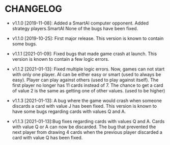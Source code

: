 # CHANGELOG

* v1.1.0 [2019-11-08]: Added a SmartAI computer opponent.
  Added strategy players.SmartAI
  None of the bugs have been fixed.

* v1.1.0 [2019-10-25]: First major release.
  This version is known to contain some bugs.
  
* v1.1.1 [2021-01-09]: Fixed bugs that made game crash at launch.
  This version is known to contain a few logic errors.
  
* v1.1.2 [2021-01-13]: Fixed multiple logic errors.
  Now, games can not start with only one player.
  AI can be either easy or smart (used to always be easy).
  Player can play against others (used to play against itself).
  The first player no longer has 11 cards instead of 7.
  The chance to get a card of value 2 is the same as getting one of other values.
  (used to be higher)
  
* v1.1.3 [2021-01-13]: A bug where the game would crash when someone
  discards a card with value J has been fixed.
  This version is known to have some bugs regarding cards with values Q and A.
  
* v1.1.3 [2021-01-13]:Bug fixes regarding cards with values Q and A.
  Cards with value Q or A can now be discarded.
  The bug that prevented the next player from drawing 4 cards when the previous
  player discarded a card with value Q has been fixed.
